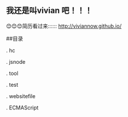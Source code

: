 ﻿##   我还是叫vivian 吧！！！

:blush::blush::blush:简历看过来:::::: http://viviannow.github.io/ 



##目录

 . hc

 . jsnode

 . tool 

 . test

 . websitefile


 . ECMAScript